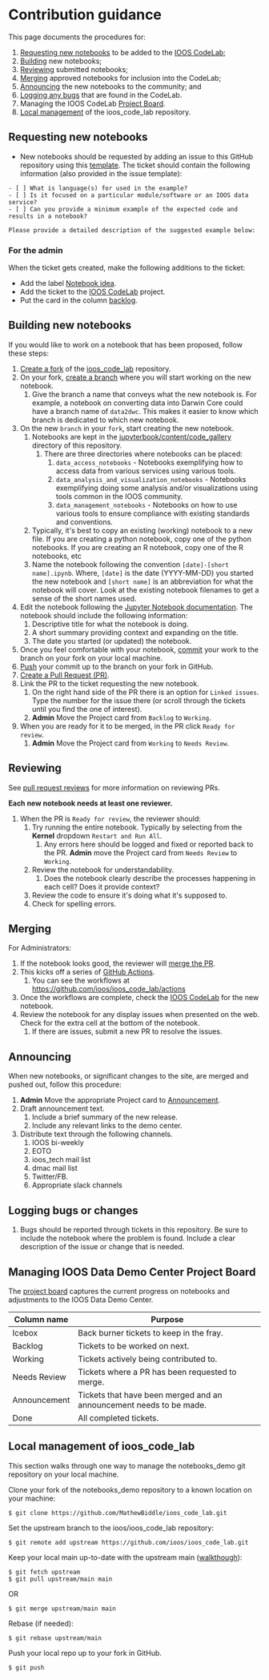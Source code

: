 # Contribution guidance

This page documents the procedures for:

1. [Requesting new notebooks](#requesting-new-notebooks) to be added to the [IOOS CodeLab](https://ioos.github.io/ioos_code_lab);
1. [Building](#building-new-notebooks) new notebooks;
1. [Reviewing](#reviewing) submitted notebooks;
1. [Merging](#merging) approved notebooks for inclusion into the CodeLab;
1. [Announcing](#announcing) the new notebooks to the community; and
1. [Logging any bugs](#logging-bugs) that are found in the CodeLab.
1. Managing the IOOS CodeLab [Project Board](#managing-ioos-data-demo-center-project-board).
1. [Local management](#local-management-of-ioos_code_lab) of the ioos_code_lab repository.

## Requesting new notebooks

- New notebooks should be requested by adding an issue to this GitHub repository using this [template](https://github.com/ioos/ioos_code_lab/issues/new?assignees=mathewbiddle%2Cocefpaf&labels=Notebook+idea&projects=&template=NEW_NOTEBOOK.yml&title=%5BNew+Notebook%5D%3A+). The ticket should contain the following information (also provided in the issue template):

```
- [ ] What is language(s) for used in the example?
- [ ] Is it focused on a particular module/software or an IOOS data service?
- [ ] Can you provide a minimum example of the expected code and results in a notebook?

Please provide a detailed description of the suggested example below:
```

### For the admin

When the ticket gets created, make the following additions to the ticket:

- Add the label [Notebook idea](https://github.com/ioos/ioos_code_lab/labels/Notebook%20idea).
- Add the ticket to the [IOOS CodeLab](https://github.com/orgs/ioos/projects/1#card-49928448) project.
- Put the card in the column [backlog](https://github.com/orgs/ioos/projects/1#column-5010196).

## Building new notebooks

If you would like to work on a notebook that has been proposed, follow these steps:

1. [Create a fork](https://docs.github.com/en/github/getting-started-with-github/fork-a-repo) of the [ioos_code_lab](https://github.com/ioos/ioos_code_lab) repository.
1. On your fork, [create a branch](https://docs.github.com/en/github/collaborating-with-issues-and-pull-requests/creating-and-deleting-branches-within-your-repository) where you will start working on the new notebook.
   1. Give the branch a name that conveys what the new notebook is. For example, a notebook on converting data into Darwin Core could have a branch name of `data2dwc`. This makes it easier to know which branch is dedicated to which new notebook.
1. On the new `branch` in your `fork`, start creating the new notebook.
   1. Notebooks are kept in the [jupyterbook/content/code_gallery](https://github.com/ioos/ioos_code_lab/tree/main/jupyterbook/content/code_gallery) directory of this repository.
      1. There are three directories where notebooks can be placed:
         1. `data_access_notebooks` - Notebooks exemplifying how to access data from various services using various tools.
         1. `data_analysis_and_visualization_notebooks` - Notebooks exemplifying doing some analysis and/or visualizations using tools common in the IOOS community.
         1. `data_management_notebooks` - Notebooks on how to use various tools to ensure compliance with existing standards and conventions.
   1. Typically, it's best to copy an existing (working) notebook to a new file. If you are creating a python notebook, copy one of the python notebooks. If you are creating an R notebook, copy one of the R notebooks, etc
   1. Name the notebook following the convention `[date]-[short name].ipynb`. Where, `[date]` is the date (YYYY-MM-DD) you started the new notebook and `[short name]` is an abbreviation for what the notebook will cover. Look at the existing notebook filenames to get a sense of the short names used.
1. Edit the notebook following the [Jupyter Notebook documentation](https://jupyter-notebook.readthedocs.io/en/stable/notebook.html). The notebook should include the following information:
   1. Descriptive title for what the notebook is doing.
   1. A short summary providing context and expanding on the title.
   1. The date you started (or updated) the notebook.
1. Once you feel comfortable with your notebook, [commit](https://github.com/git-guides/git-commit) your work to the branch on your fork on your local machine.
1. [Push](https://github.com/git-guides/git-push) your commit up to the branch on your fork in GitHub.
1. [Create a Pull Request (PR)](https://docs.github.com/en/github/collaborating-with-issues-and-pull-requests/creating-a-pull-request-from-a-fork).
1. Link the PR to the ticket requesting the new notebook.
   1. On the right hand side of the PR there is an option for `Linked issues`. Type the number for the issue there (or scroll through the tickets until you find the one of interest).
   1. **Admin** Move the Project card from `Backlog` to `Working`.
1. When you are ready for it to be merged, in the PR click `Ready for review`.
   1. **Admin** Move the Project card from `Working` to `Needs Review`.

## Reviewing

See [pull request reviews](https://docs.github.com/en/github/collaborating-with-issues-and-pull-requests/about-pull-request-reviews) for more information on reviewing PRs.

**Each new notebook needs at least one reviewer.**

1. When the PR is `Ready for review`, the reviewer should:
   1. Try running the entire notebook. Typically by selecting from the **Kernel** dropdown `Restart and Run All`.
      1. Any errors here should be logged and fixed or reported back to the PR. **Admin** move the Project card from `Needs Review` to `Working`.
   1. Review the notebook for understandability.
      1. Does the notebook clearly describe the processes happening in each cell? Does it provide context?
   1. Review the code to ensure it's doing what it's supposed to.
   1. Check for spelling errors.

## Merging

For Administrators:

1. If the notebook looks good, the reviewer will [merge the PR](https://docs.github.com/en/github/collaborating-with-issues-and-pull-requests/merging-a-pull-request).
1. This kicks off a series of [GitHub Actions](https://github.com/features/actions).
   1. You can see the workflows at https://github.com/ioos/ioos_code_lab/actions
1. Once the workflows are complete, check the [IOOS CodeLab](https://ioos.github.io/ioos_code_lab/) for the new notebook.
1. Review the notebook for any display issues when presented on the web. Check for the extra cell at the bottom of the notebook.
   1. If there are issues, submit a new PR to resolve the issues.

## Announcing

When new notebooks, or significant changes to the site, are merged and pushed out, follow this procedure:

1. **Admin** Move the appropriate Project card to [Announcement](https://github.com/orgs/ioos/projects/1#column-13186308).
1. Draft announcement text.
   1. Include a brief summary of the new release.
   1. Include any relevant links to the demo center.
1. Distribute text through the following channels.
   1. IOOS bi-weekly
   1. EOTO
   1. ioos_tech mail list
   1. dmac mail list
   1. Twitter/FB.
   1. Appropriate slack channels

## Logging bugs or changes

1. Bugs should be reported through tickets in this repository. Be sure to include the notebook where the problem is found. Include a clear description of the issue or change that is needed.

## Managing IOOS Data Demo Center Project Board

The [project board](https://github.com/orgs/ioos/projects/1) captures the current progress on notebooks and adjustments to the IOOS Data Demo Center.

| **Column name** | **Purpose**                                                         |
| --------------- | ------------------------------------------------------------------- |
| Icebox          | Back burner tickets to keep in the fray.                            |
| Backlog         | Tickets to be worked on next.                                       |
| Working         | Tickets actively being contributed to.                              |
| Needs Review    | Tickets where a PR has been requested to merge.                     |
| Announcement    | Tickets that have been merged and an announcement needs to be made. |
| Done            | All completed tickets.                                              |

## Local management of ioos_code_lab

This section walks through one way to manage the notebooks_demo git repository on your local machine.

Clone your fork of the notebooks_demo repository to a known location on your machine:

`$ git clone https://github.com/MathewBiddle/ioos_code_lab.git`

Set the upstream branch to the ioos/ioos_code_lab repository:

`$ git remote add upstream https://github.com/ioos/ioos_code_lab.git`

Keep your local main up-to-date with the upstream main ([walkthough](https://stefanbauer.me/articles/how-to-keep-your-git-fork-up-to-date)):

```
$ git fetch upstream
$ git pull upstream/main main
```

OR

```
$ git merge upstream/main main
```

Rebase (if needed):

```
$ git rebase upstream/main
```

Push your local repo up to your fork in GitHub.

```
$ git push
```
